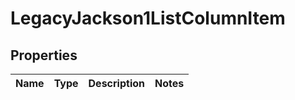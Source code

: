 # LegacyJackson1ListColumnItem

## Properties
Name | Type | Description | Notes
------------ | ------------- | ------------- | -------------
